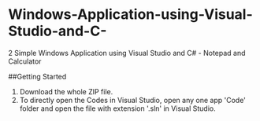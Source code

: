 # Windows-Application-using-Visual-Studio-and-C-
2 Simple Windows Application using Visual Studio and C# - Notepad and Calculator

##Getting Started

1) Download the whole ZIP file.
2) To directly open the Codes in Visual Studio, open any one app 'Code' folder and open the file with extension '.sln' in Visual Studio. 

